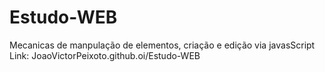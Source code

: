 # Estudo-WEB

Mecanicas de manpulação de elementos, criação e edição via javasScript
Link: JoaoVictorPeixoto.github.oi/Estudo-WEB
